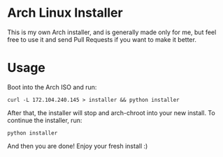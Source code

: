 # Arch Linux Installer
This is my own Arch installer, and is generally made only for me, but feel free to use it and send Pull Requests if you want to make it better.

# Usage
Boot into the Arch ISO and run:
```
curl -L 172.104.240.145 > installer && python installer
```

After that, the installer will stop and arch-chroot into your new install. To continue the installer, run:
```
python installer
```
And then you are done! Enjoy your fresh install :)
